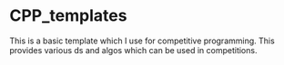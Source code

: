 # CPP_templates

This is a basic template which I use for competitive programming.
This provides various ds and algos which can be used in competitions.

